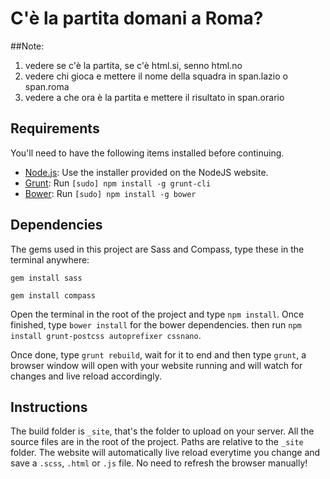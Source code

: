 # C'è la partita domani a Roma?

##Note:

1) vedere se c'è la partita, se c'è html.si, senno html.no<br>
2) vedere chi gioca e mettere il nome della squadra in span.lazio o span.roma<br>
3) vedere a che ora è la partita e mettere il risultato in span.orario

## Requirements
You'll need to have the following items installed before continuing.

  * [Node.js](http://nodejs.org): Use the installer provided on the NodeJS website.
  * [Grunt](http://gruntjs.com/): Run `[sudo] npm install -g grunt-cli`
  * [Bower](http://bower.io/): Run `[sudo] npm install -g bower`

## Dependencies

The gems used in this project are Sass and Compass, type these in the terminal anywhere:

`gem install sass`

`gem install compass`  

Open the terminal in the root of the project and type `npm install`. Once finished, type `bower install` for the bower dependencies. then run ```npm install grunt-postcss autoprefixer cssnano```.

Once done, type `grunt rebuild`, wait for it to end and then type `grunt`, a browser window will open with your website running and will watch for changes and live reload accordingly.

## Instructions

The build folder is `_site`, that's the folder to upload on your server. All the source files are in the root of the project. Paths are relative to the `_site` folder. The website will automatically live reload everytime you change and save a `.scss`, `.html` or `.js` file. No need to refresh the browser manually!
